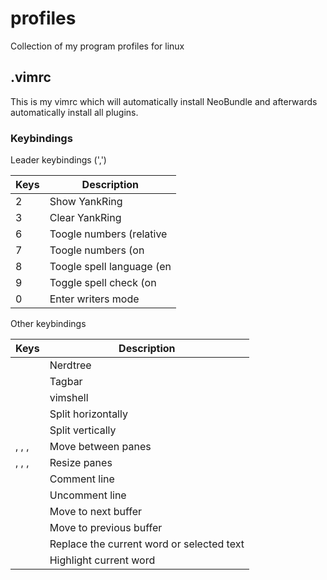 # profiles
Collection of my program profiles for linux

## .vimrc

This is my vimrc which will automatically install NeoBundle and afterwards automatically install all plugins.

### Keybindings

Leader keybindings (',')

Keys | Description
-----|------------
2 | Show YankRing
3 | Clear YankRing
6 | Toogle numbers (relative|absolut)
7 | Toogle numbers (on|off)
8 | Toogle spell language (en|de)
9 | Toggle spell check (on|off)
0 | Enter writers mode

Other keybindings

Keys | Description
-----|--------------
<F2> | Nerdtree
<F3> | Tagbar
<F4> | vimshell
<F5> | Split horizontally
<F6> | Split vertically
<c-left>, <c-right>, <c-down>, <c-up> | Move between panes
<a-left>, <a-right>, <a-down>, <a-up> | Resize panes
<c-c> | Comment line
<c-x> | Uncomment line
<TAB> | Move to next buffer
<s-TAB> | Move to previous buffer
<c-r> | Replace the current word or selected text
<CR> | Highlight current word
